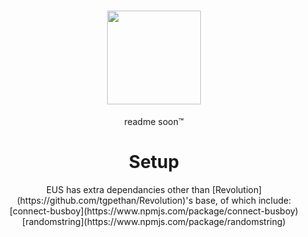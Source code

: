<h1 align="center">
  <img width="150" height="150" src="http://ethanus.ml/images/logo.png">
</h1>
<p align="center">readme soon™</p>

<h1 align="center">
  Setup
</h1>
<p align="center">EUS has extra dependancies other than [Revolution](https://github.com/tgpethan/Revolution)'s base, of which include:<br>[connect-busboy](https://www.npmjs.com/package/connect-busboy)<br>[randomstring](https://www.npmjs.com/package/randomstring)</p>
